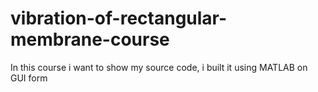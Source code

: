 # vibration-of-rectangular-membrane-course
In this course i want to show my source code, i built it using MATLAB on GUI form
